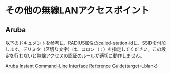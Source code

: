 # その他の無線LANアクセスポイント

## Aruba
以下のドキュメントを参考に、RADIUS属性のcalled-station-idに、SSIDを付加します。デリミタ（区切り文字）は、コロン（ : ）を指定してください。この設定を行わないと無線アクセスの認証のルールが適切に動作しません。

[Aruba Instant Command-Line Interface Reference Guide](https://www.arubanetworks.com/techdocs/Instant_84_WebHelp/Content/instant-cli/wlan-ssid-prof.htm){target=_blank}